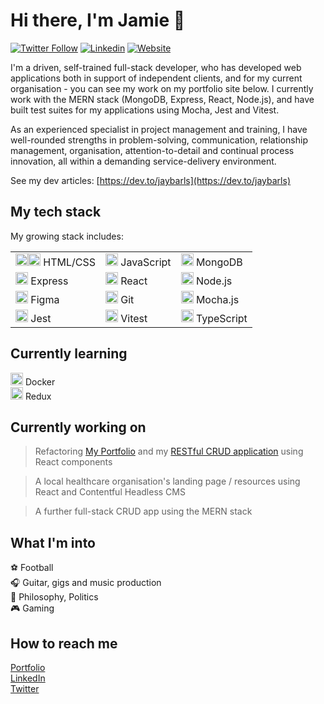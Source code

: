 # Hi there, I'm Jamie 👋

[![Twitter Follow](https://img.shields.io/twitter/follow/JayBarls?logo=twitter&style=flat-square)](https://twitter.com/JayBarls)
[![Linkedin](https://img.shields.io/badge/-Linkedin-%23007bb5?style=flat-square&logo=linkedin)](https://www.linkedin.com/in/jamie-barlow-2b4b3648/)
[![Website](https://img.shields.io/badge/Website-8A2BE2)](https://jamiebarlowcodes-eb121b8a3524.herokuapp.com/)

I'm a driven, self-trained full-stack developer, who has developed web applications both in support of independent clients, and for my current organisation - you can see my work on my portfolio site below. I currently work with the MERN stack (MongoDB, Express, React, Node.js), and have built test suites for my applications using Mocha, Jest and Vitest.

As an experienced specialist in project management and training, I have well-rounded strengths in problem-solving, communication, relationship management, organisation, attention-to-detail and continual process innovation, all within a demanding service-delivery environment.

See my dev articles: [https://dev.to/jaybarls](https://dev.to/jaybarls)

## My tech stack

My growing stack includes:  

<div align="left">
	<table>
		<tr>
			<td><img width="20" src="https://user-images.githubusercontent.com/25181517/192158954-f88b5814-d510-4564-b285-dff7d6400dad.png" alt="HTML" title="HTML"/><img width="20" src="https://user-images.githubusercontent.com/25181517/183898674-75a4a1b1-f960-4ea9-abcb-637170a00a75.png" alt="CSS" title="CSS"/> HTML/CSS  </td>
			<td><img width="20" src="https://user-images.githubusercontent.com/25181517/117447155-6a868a00-af3d-11eb-9cfe-245df15c9f3f.png" alt="JavaScript" title="JavaScript"/> JavaScript  </td>
			<td><img width="20" src="https://user-images.githubusercontent.com/25181517/182884177-d48a8579-2cd0-447a-b9a6-ffc7cb02560e.png" alt="mongoDB" title="mongoDB"/> MongoDB </td>
		</tr>
		<tr>
			<td><img width="20" src="https://user-images.githubusercontent.com/25181517/183859966-a3462d8d-1bc7-4880-b353-e2cbed900ed6.png" alt="Express" title="Express"/> Express  </td>
      <td><img width="20" src="https://user-images.githubusercontent.com/25181517/183897015-94a058a6-b86e-4e42-a37f-bf92061753e5.png" alt="React" title="React"/> React  </td>
      <td><img width="20" src="https://user-images.githubusercontent.com/25181517/183568594-85e280a7-0d7e-4d1a-9028-c8c2209e073c.png" alt="Node.js" title="Node.js"/> Node.js  </td>
		</tr>
    <tr>
			<td><img width="20" src="https://user-images.githubusercontent.com/25181517/189715289-df3ee512-6eca-463f-a0f4-c10d94a06b2f.png" alt="Figma" title="Figma"/> Figma  </td>
      <td><img width="20" src="https://user-images.githubusercontent.com/25181517/192108372-f71d70ac-7ae6-4c0d-8395-51d8870c2ef0.png" alt="Git" title="Git"/> Git  </td>
      <td><img width="20" src="https://user-images.githubusercontent.com/25181517/201476630-f47cfff6-fdee-4ee1-9092-1793b71b1ca3.png" alt="Mocha" title="Mocha"/> Mocha.js  </td>
		</tr>
	<tr>
		<td><img width="20" src="https://user-images.githubusercontent.com/25181517/187955005-f4ca6f1a-e727-497b-b81b-93fb9726268e.png" alt="Jest" title="Jest"/> Jest  </td>
		<td><img width="20" src="https://github.com/marwin1991/profile-technology-icons/assets/62091613/b40892ef-efb8-4b0e-a6b5-d1cfc2f3fc35" alt="Vite" title="Vite"/> Vitest  </td>
		<td><img width="20" src="https://user-images.githubusercontent.com/25181517/183890598-19a0ac2d-e88a-4005-a8df-1ee36782fde1.png" alt="TypeScript" title="TypeScript"/> TypeScript  </td>
	</tr>
 </table>
</div>

## Currently learning

<img width="20" src="https://user-images.githubusercontent.com/25181517/117207330-263ba280-adf4-11eb-9b97-0ac5b40bc3be.png" alt="Docker" title="Docker"/> Docker  
<img width="20" src="https://user-images.githubusercontent.com/25181517/187896150-cc1dcb12-d490-445c-8e4d-1275cd2388d6.png" alt="Redux" title="Redux"/> Redux

## Currently working on

> Refactoring [My Portfolio](https://jamiebarlowcodes-eb121b8a3524.herokuapp.com/) and my [RESTful CRUD application](https://github.com/JamieBarlow/myYelpCamp) using React components

> A local healthcare organisation's landing page / resources using React and Contentful Headless CMS

> A further full-stack CRUD app using the MERN stack

## What I'm into

⚽ Football  
🎧 Guitar, gigs and music production  
🤔 Philosophy, Politics  
🎮 Gaming  

## How to reach me

[Portfolio](https://jamiebarlowcodes-eb121b8a3524.herokuapp.com/)  
[LinkedIn](https://www.linkedin.com/in/jamie-barlow-2b4b3648/)  
[Twitter](https://twitter.com/JayBarls)
